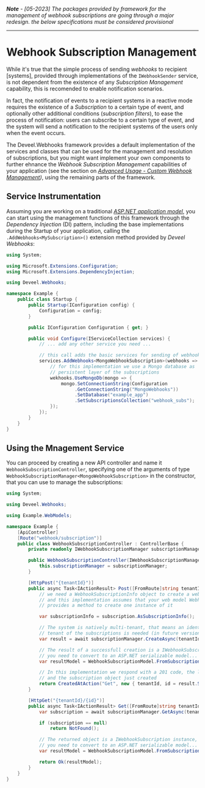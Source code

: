 <!--
 Copyright 2022 Deveel
 
 Licensed under the Apache License, Version 2.0 (the "License");
 you may not use this file except in compliance with the License.
 You may obtain a copy of the License at
 
     http://www.apache.org/licenses/LICENSE-2.0
 
 Unless required by applicable law or agreed to in writing, software
 distributed under the License is distributed on an "AS IS" BASIS,
 WITHOUT WARRANTIES OR CONDITIONS OF ANY KIND, either express or implied.
 See the License for the specific language governing permissions and
 limitations under the License.
-->

_**Note** - [05-2023] The packages provided by framework for the management of webhook subscriptions are going through a major redesign. the below specifications must be considered provisional_

---

# Webhook Subscription Management

While it's true that the simple process of sending _webhooks_ to recipient \[systems\], provided through implementations of the `IWebhookSender` service, is not dependent from the existence of any _Subscription Management_ capability, this is recomended to enable notification scenarios.

In fact, the notification of events to a recipient systems in a reactive mode requires the existence of a _Subscription_ to a certain type of event, and optionally other additional conditions (_subscription filters_), to ease the process of notification: users can subscribe to a certain type of event, and the system will send a notification to the recipient systems of the users only when the event occurs.

The Deveel.Webhooks framework provides a default implementation of the services and classes that can be used for the management and resolution of subscriptions, but you might want implement your own components to further ehnance the _Webhook Subscription Management_ capabilities of your application (see the section on _[Advanced Usage - Custom Webhook Management](advaned_usage_custom_management.md))_, using the remaining parts of the framework.

## Service Instrumentation

Assuming you are working on a traditional _[ASP.NET application model](https://docs.microsoft.com/en-us/aspnet/core/fundamentals/?view=aspnetcore-6.0&tabs=windows)_, you can start using the management functions of this framework through the _Dependency Injection_ (DI) pattern, including the base implementations during the Startup of your application, calling the `.AddWebhooks<MySubscription>()` extension method provided by _Deveel Webhooks_:

``` csharp
using System;

using Microsoft.Extensions.Configuration;
using Microsoft.Extensions.DependencyInjection;

using Deveel.Webhooks;

namespace Example {
    public class Startup {
        public Startup(IConfiguration config) {
            Configuration = config;
        }

        public IConfiguration Configuration { get; }

        public void Configure(IServiceCollection services) {
            // ... add any other service you need ...

            // this call adds the basic services for sending of webhooks
            services.AddWebhooks<MongoWebhookSubscription>(webhooks => {
                // for this implementation we use a Mongo database as
                // persistent layer of the subscriptions
                wekhooks.UseMongoDb(mongo => {
                    mongo.SetConnectionString(Configuration
                         .GetConnectionString("MongoWebhooks"))
                         .SetDatabase("example_app")
                         .SetSubscriptionsCollection("webhook_subs");
                });
            });
        }
    }
}

```

## Using the Mnagement Service

You can proceed by creating a new API controller and name it `WebhookSubscriptionController`, specifying one of the arguments of type `WebhookSubscriptionManager<MongoWebhookSubscription>` in the constructor, that you can use to manage the subscriptions:

``` csharp
using System;

using Deveel.Webhooks;

using Example.WebModels;

namespace Example {
    [ApiController]
    [Route("webhook/subscription")]
    public class WebhookSubscriptionController : ControllerBase {
        private readonly IWebhookSubscriptionManager subscriptionManager;

        public WebhookSubscriptionController(IWebhookSubscriptionManager subscriptionManager) {
            this.subscriptionManager = subscriptionManager;
        }

        [HttpPost("{tenantId}")]
        public async Task<IActionResult> Post([FromRoute]string tenantId, [FromBody] WebhookSubscriptionModel subscription) {
            // we need a WebhookSubscriptionInfo object to create a webhook subscription,
            // and this implementation assumes that your web model WebhookSubscriptionModel
            // provides a method to create one instance of it

            var subscriptionInfo = subscription.AsSubscriptionInfo();

            // The system is natively multi-tenant, that means an identifier of the owning
            // tenant of the subscriptions is needed (in future versions it might be an optional capability)
            var result = await subscriptionManager.CreateAsync(tenantId, subscriptionInfo, HttpContext.RequestAborted);

            // The result of a successfull creation is a IWebhookSubscription instance, that
            // you need to convert to an ASP.NET serializable model...
            var resultModel = WebhookSubscriptionModel.FromSubscription(result);

            // In this implementation we respond with a 201 code, the location of the GET /webhook/subscription/{tenantId}/{subscriptionId}
            // and the subscription object just created
            return CreatedAtAction("Get", new { tenantId, id = result.SubscriptionId }, resultModel);
        }

        [HttpGet("{tenantId}/{id}")]
        public async Task<IActionResult> Get([FromRoute]string tenantId, [FromRoute] string id) {
            var subscription = await subscriptionManager.GetAsync(tenantId, id, HttpContext.RequestAborted);

            if (subscription == null)
                return NotFound();

            // The returned object is a IWebhookSubscription instance, that
            // you need to convert to an ASP.NET serializable model...
            var resultModel = WebhookSubscriptionModel.FromSubscription(subscription);

            return Ok(resultModel);
        }
    }
}

```
